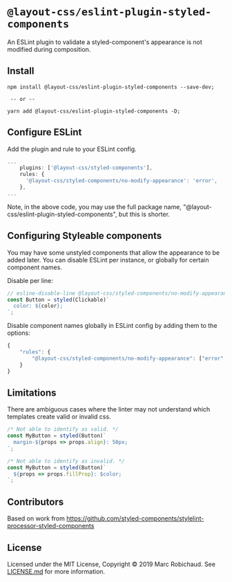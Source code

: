 # `@layout-css/eslint-plugin-styled-components`

An ESLint plugin to validate a styled-component's appearance is not modified
during composition.

## Install

```shell
npm install @layout-css/eslint-plugin-styled-components --save-dev;

 -- or --

yarn add @layout-css/eslint-plugin-styled-components -D;
```

## Configure ESLint

Add the plugin and rule to your ESLint config.

```js
...
    plugins: ['@layout-css/styled-components'],
    rules: {
      '@layout-css/styled-components/no-modify-appearance': 'error',
    },
...
```

Note, in the above code, you may use the full package name,
"@layout-css/eslint-plugin-styled-components", but this is shorter.

## Configuring Styleable components

You may have some unstyled components that allow the appearance to be added
later. You can disable ESLint per instance, or globally for certain component
names.

Disable per line:

```js
// esline-disable-line @layout-css/styled-components/no-modify-appearance
const Button = styled(Clickable)`
  color: ${color};
`;
```

Disable component names globally in ESLint config by adding them to the options:

```js
{
    "rules": {
        "@layout-css/styled-components/no-modify-appearance": ["error", "Clickable", "Container"]
    }
}
```

## Limitations

There are ambiguous cases where the linter may not understand which templates
create valid or invalid css.

```jsx
/* Not able to identify as valid. */
const MyButton = styled(Button)`
  margin-${props => props.align}: 50px;
`;

/* Not able to identify as invalid. */
const MyButton = styled(Button)`
  ${props => props.fillProp}: $color;
`;
```

## Contributors

Based on work from https://github.com/styled-components/stylelint-processor-styled-components

## License

Licensed under the MIT License, Copyright © 2019 Marc Robichaud. See [LICENSE.md](./LICENSE.md) for more information.
